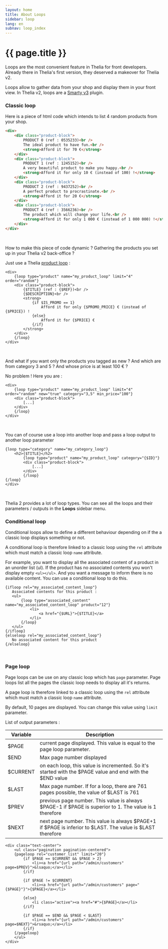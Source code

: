 ```yaml
---
layout: home
title: About Loops
sidebar: loop
lang: en
subnav: loop_index
---
```


# {{ page.title }}

Loops are the most convenient feature in Thelia for front developers. Already there in Thelia's first version, they deserved a makeover for Thelia v2.

Loops allow to gather data from your shop and display them in your front view. In Thelia v2, loops are a <a href="http://www.smarty.net" target="_blank">Smarty v3</a> plugin.

### Classic loop

Here is a piece of html code which intends to list 4 random products from your shop.

```html
<div>
    <div class="product-block">
        PRODUCT 0 (ref : 0535233)<br />
        The ideal product to have fun.<br />
        <strong>Afford it for 70 €</strong>
    </div>
    <div class="product-block">
        PRODUCT 1 (ref : 1245152)<br />
        A very beautiful product to make you happy.<br />
        <strong>Afford it for only 10 € (instead of 100) !</strong>
    </div>
    <div class="product-block">
        PRODUCT 2 (ref : 9437252)<br />
        A perfect product to procrastinate.<br />
        <strong>Afford it for 20 €</strong>
    </div>
    <div class="product-block">
        PRODUCT 4 (ref : 3566236)<br />
        The product which will change your life.<br />
        <strong>Afford it for only 1 000 € (instead of 1 000 000) !</strong>
    </div>
</div>
```
&nbsp;

How to make this piece of code dynamic ? Gathering the products you set up in your Thelia v2 back-office ?

Just use a Thelia <a href="product.html" target="_blank">product loop</a> :

```smarty
<div>
    {loop type="product" name="my_product_loop" limit="4" order="random"}
    <div class="product-block">
        {$TITLE} (ref : {$REF})<br />
        {$DESCRIPTION}<br />
        <strong>
            {if $IS_PROMO == 1}
                Afford it for only {$PROMO_PRICE} € (instead of {$PRICE}) !
            {else}
                Afford it for {$PRICE} €
            {/if}
        </strong>
    </div>
    {/loop}
</div>
```
&nbsp;

And what if you want only the products you tagged as new ? And which are from category 3 and 5 ? And whose price is at least 100 € ?

No problem ! Here you are :

```smarty
<div>
    {loop type="product" name="my_product_loop" limit="4" order="random" new="true" category="3,5" min_price="100"}
    <div class="product-block">
        [...]
    </div>
    {/loop}
</div>
```
&nbsp;

You can of course use a loop into another loop and pass a loop output to another loop parameter

```smarty
{loop type="category" name="my_category_loop"}
    <h2>{$TITLE}</h2>
        {loop type="product" name="my_product_loop" category="{$ID}"}
        <div class="product-block">
            [...]
        </div>
        {/loop}
{/loop}
</div>
```
&nbsp;

Thelia 2 provides a lot of loop types. You can see all the loops and their parameters / outputs in the <strong>Loops</strong> sidebar menu.

### Conditional loop

Conditional loops allow to define a different behaviour depending on if the a classic loop displays something or not.

A conditional loop is therefore linked to a classic loop using the ```rel``` attribute which must match a classic loop ```name``` attribute.

For example, you want to display all the associated content of a product in an unorder list (ul). If the product has no associated contents you won't display empty ```<ul></ul>```. And you want a message to inform there is no available content. You can use a conditional loop to do this.

 ```smarty
{ifloop rel="my_associated_content_loop"}
    Associated contents for this product :
    <ul>
        {loop type="associated_content" name="my_associated_content_loop" product="12"}
            <li>
                <a href="{$URL}">{$TITLE}</a>
            </li>
        {/loop}
    </ul>
{/ifloop}
{elseloop rel="my_associated_content_loop"}
    No associated content for this product
{/elseloop}
 ```
 &nbsp;

### Page loop

Page loops can be use on any classic loop which has ```page``` parameter. Page loops list all the pages the classic loop needs to display all it's returns.

A page loop is therefore linked to a classic loop using the ```rel``` attribute which must match a classic loop ```name``` attribute.

By default, 10 pages are displayed. You can change this value using ```limit``` parameter.

List of output parameters :

<div class="table-responsive">
    <table class="table table-striped table-bordered">
        <thead>
        <tr>
            <th>Variable</th>
            <th>Description</th>
        </tr>
        </thead>
        <tbody>
            <tr>
                <td>
                    $PAGE
                </td>
                <td>
                    current page displayed. This value is equal to the page loop parameter.
                </td>
            </tr>
            <tr>
                <td>
                    $END
                </td>
                <td>
                    Max page number displayed
                </td>
            </tr>
            <tr>
                <td>
                    $CURRENT
                </td>
                <td>
                    on each loop, this value is incremented. So it's started with the $PAGE value and end with the $END value
                </td>
            </tr>
            <tr>
                <td>
                    $LAST
                </td>
                <td>
                    Max page number. If for a loop, there are 761 pages possible, the value of $LAST is 761
                </td>
            </tr>
            <tr>
                <td>
                    $PREV
                </td>
                <td>
                    previous page number. This value is always $PAGE-1 if $PAGE is superior to 1. The value is 1 therefore
                </td>
            </tr>
            <tr>
                <td>
                    $NEXT
                </td>
                <td>
                    next page number. This value is always $PAGE+1 if $PAGE is inferior to $LAST. The value is $LAST therefore
                </td>
            </tr>
        </tbody>
    </table>
</div>

```smarty
<div class="text-center">
    <ul class="pagination pagination-centered">
    {pageloop rel="customer_list" limit="20"}
        {if $PAGE == $CURRENT && $PAGE > 2}
            <li><a href="{url path="/admin/customers" page=$PREV}">&lsaquo;</a></li>
        {/if}

        {if $PAGE != $CURRENT}
            <li><a href="{url path="/admin/customers" page="{$PAGE}"}">{$PAGE}</a></li>

        {else}
            <li class="active"><a href="#">{$PAGE}</a></li>
        {/if}

        {if $PAGE == $END && $PAGE < $LAST}
            <li><a href="{url path="/admin/customers" page=$NEXT}">&rsaquo;</a></li>
        {/if}
    {/pageloop}
    </ul>
</div>
```
